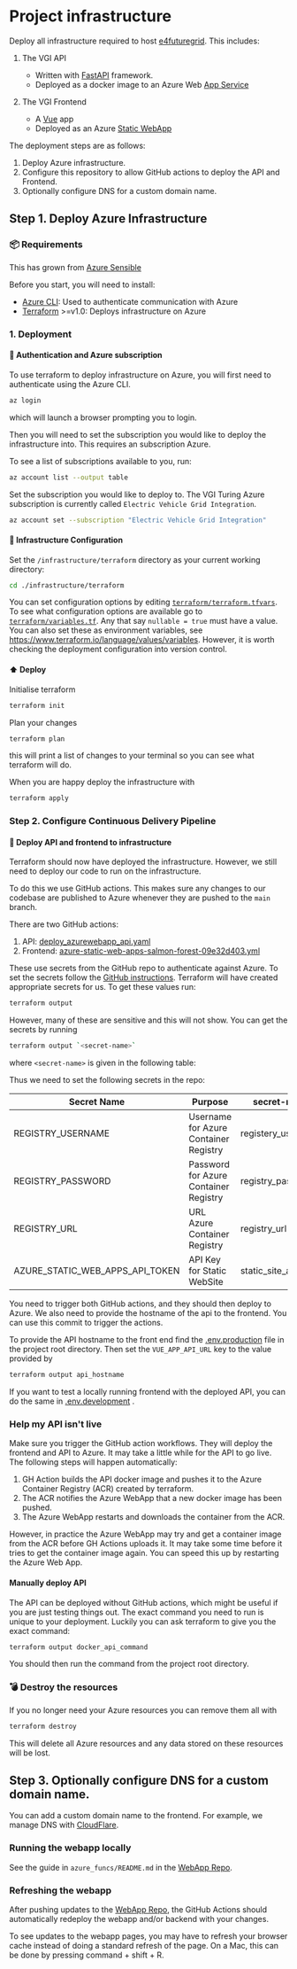 # Project infrastructure

Deploy all infrastructure required to host [e4futuregrid](https://www.e4futuregrid.com/). This includes:

1. The VGI API
    - Written with [FastAPI](https://fastapi.tiangolo.com/) framework.
    - Deployed as a docker image to an Azure Web [App Service](https://docs.microsoft.com/en-us/azure/app-service/overview)
  
2. The VGI Frontend
    - A [Vue](https://vuejs.org/v2/guide/) app
    - Deployed as an Azure [Static WebApp](https://docs.microsoft.com/en-us/azure/static-web-apps/getting-started?tabs=vue)


The deployment steps are as follows:

1. Deploy Azure infrastructure.
2. Configure this repository to allow GitHub actions to deploy the API and Frontend.
3. Optionally configure DNS for a custom domain name.

## Step 1. Deploy Azure Infrastructure

### 📦 Requirements

This has grown from [Azure Sensible](https://github.com/alan-turing-institute/azure-sensible)

Before you start, you will need to install:

- [Azure CLI](https://docs.microsoft.com/en-us/cli/azure/install-azure-cli): Used to authenticate communication with Azure
- [Terraform](https://learn.hashicorp.com/tutorials/terraform/install-cli) >=v1.0: Deploys infrastructure on Azure

### 1. Deployment

#### 🔑 Authentication and Azure subscription
To use terraform to deploy infrastructure on Azure, you will first need to
authenticate using the Azure CLI.

```bash
az login
```

which will launch a browser prompting you to login.

Then you will need to set the subscription you would like to deploy the infrastructure into. This requires an subscription Azure.

To see a list of subscriptions available to you, run:

```bash
az account list --output table
```

Set the subscription you would like to deploy to. The VGI Turing Azure subscription is currently called `Electric Vehicle Grid Integration`.

```bash
az account set --subscription "Electric Vehicle Grid Integration"
```

#### :wrench: Infrastructure Configuration

Set the `/infrastructure/terraform` directory as your current working directory:

```bash
cd ./infrastructure/terraform
```

You can set configuration options by editing [`terraform/terraform.tfvars`](terraform/terraform.tfvars). To see what configuration options are available go to [`terraform/variables.tf`](terraform/variables.tf). Any that say `nullable = true` must have a value. You can also set these as environment variables, see https://www.terraform.io/language/values/variables. However, it is worth checking the deployment configuration into version control.

#### :arrow_up: Deploy

Initialise terraform

```bash
terraform init
```

Plan your changes

```bash
terraform plan
```

this will print a list of changes to your terminal so you can see what terraform will do.

When you are happy deploy the infrastructure with

```bash
terraform apply
```

### Step 2. Configure Continuous Delivery Pipeline

#### :hammer: Deploy API and frontend to infrastructure

Terraform should now have deployed the infrastructure. However, we still need to deploy our code to run on the infrastructure.

To do this we use GitHub actions. This makes sure any changes to our codebase are published to Azure whenever they are pushed to the `main` branch.

There are two GitHub actions:

1. API: [deploy_azurewebapp_api.yaml](../.github/workflows/deploy_azurewebapp_api.yaml)
2. Frontend: [azure-static-web-apps-salmon-forest-09e32d403.yml](../.github/workflows/azure-static-web-apps-salmon-forest-09e32d403.yml)

These use secrets from the GitHub repo to authenticate against Azure. To set the secrets follow the [GitHub instructions](https://docs.github.com/en/actions/security-guides/encrypted-secrets). Terraform will have created appropriate secrets for us. To get these values run:

```bash
terraform output
```

However, many of these are sensitive and this will not show. You can get the secrets by running

```bash
terraform output `<secret-name>`
```

where `<secret-name>` is given in the following table:


 Thus we need to set the following secrets in the repo:

| Secret Name                     | Purpose                               | secret-name         |
| ------------------------------- | ------------------------------------- | ------------------- |
| REGISTRY_USERNAME               | Username for Azure Container Registry | registery_username  |
| REGISTRY_PASSWORD               | Password for Azure Container Registry | registry_password   |
| REGISTRY_URL                    | URL Azure Container Registry          | registry_url        |
| AZURE_STATIC_WEB_APPS_API_TOKEN | API Key for Static WebSite            | static_site_api_key |


You need to trigger both GitHub actions, and they should then deploy to Azure. We also need to provide the hostname of the api to the frontend. You can use this commit to trigger the actions. 

To provide the API hostname to the front end find the [.env.production](../.env.production) file in the project root directory. Then set the `VUE_APP_API_URL` key to the value provided by

```bash
terraform output api_hostname
```

If you want to test a locally running frontend with the deployed API, you can do the same in [.env.development](../.env.development) .


### Help my API isn't live

Make sure you trigger the GitHub action workflows. They will deploy the frontend and API to Azure. It may take a little while for the API to go live. The following steps will happen automatically:

1. GH Action builds the API docker image and pushes it to the Azure Container Registry (ACR) created by terraform.
2. The ACR notifies the Azure WebApp that a new docker image has been pushed.
3. The Azure WebApp restarts and downloads the container from the ACR.

However, in practice the Azure WebApp may try and get a container image from the ACR before GH Actions uploads it. It may take some time before it tries to get the container image again. You can speed this up by restarting the Azure Web App.

#### Manually deploy API

The API can be deployed without GitHub actions, which might be useful if you are just testing things out. The exact command you need to run is unique to your deployment. Luckily you can ask terraform to give you the exact command:

```bash
terraform output docker_api_command
```

You should then run the command from the project root directory.

### 💣 Destroy the resources

If you no longer need your Azure resources you can remove them all with

```bash
terraform destroy
```

This will delete all Azure resources and any data stored on these resources will
be lost.


## Step 3. Optionally configure DNS for a custom domain name.

You can add a custom domain name to the frontend. For example, we manage DNS with [CloudFlare](https://www.cloudflare.com/en-gb/multi-cloud/azure/).

### Running the webapp locally

See the guide in `azure_funcs/README.md` in the [WebApp Repo](https://github.com/alan-turing-institute/vehicle-grid-integration-webapp-private).

### Refreshing the webapp

After pushing updates to the [WebApp Repo](https://github.com/alan-turing-institute/vehicle-grid-integration-webapp-private), the GitHub Actions should automatically redeploy the webapp and/or backend with your changes.

To see updates to the webapp pages, you may have to refresh your browser cache instead of doing a standard refresh of the page.
On a Mac, this can be done by pressing command + shift + R.
